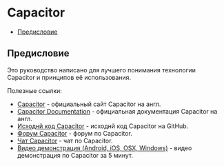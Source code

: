 # Capacitor

- [Предисловие](#Предисловие)

## Предисловие

Это руководство написано для лучшего понимания технологии Capacitor и принципов её использования.

Полезные ссылки:
- [Capacitor](https://capacitor.ionicframework.com/) - официальный сайт Capacitor на англ.
- [Capacitor Documentation](https://capacitor.ionicframework.com/docs/) - официальная документация Capacitor на англ. 
- [Исходнй код Capacitor](https://github.com/ionic-team/capacitor) - исходнй код Capacitor на GitHub.
- [Форум Capacitor](https://forum.getcapacitor.com/) - форум по Capacitor.
- [Чат Capacitor](https://getcapacitor.herokuapp.com/) - чат по Capacitor. 
- [Видео демонстрация (Android, iOS, OSX, Windows)](https://www.youtube.com/watch?v=x2jRs7Qqai8) - видео демонстрация по Capacitor за 5 минут.